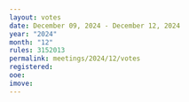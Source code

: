 ```yaml
---
layout: votes
date: December 09, 2024 - December 12, 2024
year: "2024"
month: "12"
rules: 3152013
permalink: meetings/2024/12/votes
registered:
ooe:
imove:
---
```


